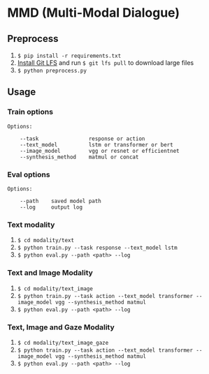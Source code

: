 # MMD (Multi-Modal Dialogue) 

## Preprocess

1. `$ pip install -r requirements.txt`
2. [Install Git LFS](https://github.com/git-lfs/git-lfs/wiki/Installation) and run `$ git lfs pull` to download large files 
3. `$ python preprocess.py`

## Usage

### Train options
```
Options:

    --task                response or action
    --text_model          lstm or transformer or bert
    --image_model         vgg or resnet or efficientnet
    --synthesis_method    matmul or concat
```

### Eval options
```
Options:

    --path    saved model path
    --log     output log
```

### Text modality

1. `$ cd modality/text`
2. `$ python train.py --task response --text_model lstm`
3. `$ python eval.py --path <path> --log`

### Text and Image Modality

1. `$ cd modality/text_image`
2. `$ python train.py --task action --text_model transformer --image_model vgg --synthesis_method matmul`
3. `$ python eval.py --path <path> --log`

### Text, Image and Gaze Modality

1. `$ cd modality/text_image_gaze`
2. `$ python train.py --task action --text_model transformer --image_model vgg --synthesis_method matmul`
3. `$ python eval.py --path <path> --log`
